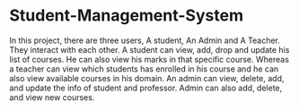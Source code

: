 # Student-Management-System
In this project, there are three users, A student, An Admin and A Teacher. They interact with each other. A student can view, add, drop and update his list of courses. He can also view his marks in that specific course. Whereas a teacher can view which students has enrolled in his course and he can also view available courses in his domain. An admin can view, delete, add, and update the info of student and professor. Admin can also add, delete, and view new courses.
